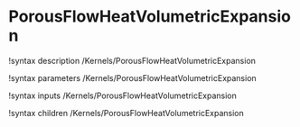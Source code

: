 <!-- MOOSE Documentation Stub: Remove this when content is added. -->

# PorousFlowHeatVolumetricExpansion
!syntax description /Kernels/PorousFlowHeatVolumetricExpansion

!syntax parameters /Kernels/PorousFlowHeatVolumetricExpansion

!syntax inputs /Kernels/PorousFlowHeatVolumetricExpansion

!syntax children /Kernels/PorousFlowHeatVolumetricExpansion
